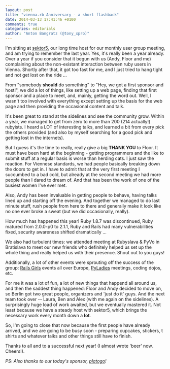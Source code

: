 ```yaml
---
layout: post
title: "vienna.rb Anniversary - a short flashback"
date: 2014-03-13 17:41:46 +0100
comments: true
categories: editorials
author: "Anton Bangratz (@tony_xpro)"
---
```


I'm sitting at [sektor5][0], our long time host for our monthly user group meeting, and am trying to remember the last
year. Yes, it's really been a year already. Over a year if you consider that it begun with us (Andy, Floor and me)
complaining about the non-existant interaction between ruby users in Vienna. Shortly after that, it got too fast for me,
and I just tried to hang tight and not get lost on the ride &hellip;

From "somebody **should** do something" to "Hey, we got a first sponsor and host!", we did a lot of things, like setting
up a web page, finding that first sponsor and a place to meet, and, mainly, getting the word out. Well, I wasn't too
involved with everything except setting up the basis for the web page and then providing the occasional content and
talk.

It's been great to stand at the sidelines and see the community grow. Within a year, we managed to get from zero to more
than 200 (214 actually!) rubyists. I heard a LOT of interesting talks, and learned a bit from every pick the others
provided (and also by myself searching for a good pick and getting lost in the internets).

But I guess it's the time to really, really give a big **THANK YOU** to Floor. It must have been hard at the beginning -
getting programmers and the like to submit stuff at a regular basis is worse than herding cats. I just saw the reaction.
For Viennese standards, we had people basically breaking down the doors to get in. I have to admit that at the very
first meeting I succumbed to a bad cold, but already at the second meeting we had more people than I dared to dream of.
And that has been the work of one of the busiest women I've ever met.

Also, Andy has been invaluable in getting people to behave, having talks lined up and starting off the evening. And
together we managed to do last minute stuff, rush people from here to there and generally make it look like no one ever
broke a sweat (but we did occasionally, really).

How much has happened this year! Ruby 1.8.7 was discontinued, Ruby matured from 2.0.0-p0 to 2.1.1, Ruby and Rails had
many vulnerabilities fixed, security awareness shifted dramatically &hellip;

We also had turbulent times: we attended meeting at Rubyslava & PyVo in Bratislava to meet our new friends who
definitely helped us set up the whole thing and really helped us with their presence. Shout out to you guys!

Additionally, a lot of other events were sprouting off the success of the group: [Rails Girls][1] events all over
Europe, [PyLadies][2] meetings, coding dojos, etc.

For me it was a lot of fun, a lot of new things that happend all around us, and then the saddest thing happened: Floor
and Andy decided to move on, so Berlin got two great people, organizers and 'just do it' guys. And the next team took
over -- Laura, Ben and Alex (with me again on the sidelines). A surprisingly huge load of work awaited, but we
eventually mastered it. Not least because we have a steady host with sektor5, which brings the necessary work every
month down a **lot**.

So, I'm going to close that now because the first people have already arrived, and we are going to be busy soon -
preparing cupcakes, stickers, t shirts and whatever talks and other things still have to finish.

Thanks to all and to a successful next year! (I almost wrote 'beer' now. Cheers!).

*PS: Also thanks to our today's sponsor, [platogo][3]!*

[0]: http://sektor5.at/
[1]: http://railsgirls.com/
[2]: http://www.pyladies.com/
[3]: http://platogo.com/
